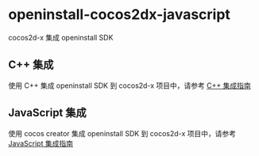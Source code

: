 # openinstall-cocos2dx-javascript
cocos2d-x 集成 openinstall SDK

## C++ 集成

使用 C++ 集成 openinstall SDK 到 cocos2d-x 项目中，请参考 [C++ 集成指南](C++/README.md)

## JavaScript 集成

使用 cocos creator 集成 openinstall SDK 到 cocos2d-x 项目中，请参考 [JavaScript 集成指南](JavaScript/README.md)
